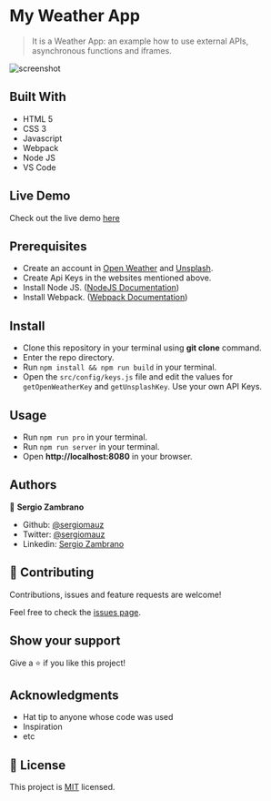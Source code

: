 # My Weather App

> It is a Weather App: an example how to use external APIs, asynchronous functions and iframes.

![screenshot](https://user-images.githubusercontent.com/36812672/91474286-a2dab200-e85f-11ea-8ea9-e081ba7da4a5.png)


## Built With

- HTML 5
- CSS 3
- Javascript
- Webpack
- Node JS
- VS Code


## Live Demo

Check out the live demo [here](http://beta.szetapp.com/Weather-App/)


## Prerequisites

- Create an account in [Open Weather](https://openweathermap.org/) and [Unsplash](https://unsplash.com/).
- Create Api Keys in the websites mentioned above.
- Install Node JS. ([NodeJS Documentation](https://nodejs.org/en/docs/)) 
- Install Webpack. ([Webpack Documentation](https://webpack.js.org/guides/installation/)) 


## Install

- Clone this repository in your terminal using **git clone** command.
- Enter the repo directory.
- Run `npm install && npm run build` in your terminal.
- Open the `src/config/keys.js` file and edit the values for `getOpenWeatherKey` and `getUnsplashKey`. Use your own API Keys.


## Usage
- Run `npm run pro` in your terminal.
- Run `npm run server` in your terminal.
- Open **http://localhost:8080** in your browser.


## Authors

👤 **Sergio Zambrano**

- Github: [@sergiomauz](https://github.com/sergiomauz)
- Twitter: [@sergiomauz](https://twitter.com/sergiomauz)
- Linkedin: [Sergio Zambrano](https://www.linkedin.com/in/sergiomauz/)


## 🤝 Contributing

Contributions, issues and feature requests are welcome!

Feel free to check the [issues page](../../issues/).


## Show your support

Give a ⭐️ if you like this project!


## Acknowledgments

- Hat tip to anyone whose code was used
- Inspiration
- etc

## 📝 License

This project is [MIT](./LICENSE) licensed.
